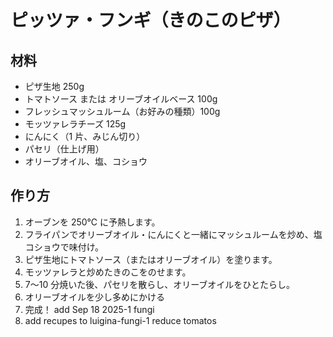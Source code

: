 # ピッツァ・フンギ（きのこのピザ）

## 材料

- ピザ生地 250g
- トマトソース または オリーブオイルベース 100g
- フレッシュマッシュルーム（お好みの種類）100g
- モッツァレラチーズ 125g
- にんにく（1 片、みじん切り）
- パセリ（仕上げ用）
- オリーブオイル、塩、コショウ

## 作り方

1. オーブンを 250℃ に予熱します。
2. フライパンでオリーブオイル・にんにくと一緒にマッシュルームを炒め、塩コショウで味付け。
3. ピザ生地にトマトソース（またはオリーブオイル）を塗ります。
4. モッツァレラと炒めたきのこをのせます。
5. 7〜10 分焼いた後、パセリを散らし、オリーブオイルをひとたらし。
6. オリーブオイルを少し多めにかける
7. 完成！
   add Sep 18 2025-1 fungi
8. add recupes to luigina-fungi-1
   reduce tomatos
